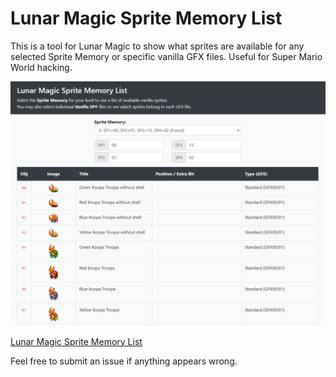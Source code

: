 # Lunar Magic Sprite Memory List

This is a tool for Lunar Magic to show what sprites are available for any selected Sprite Memory or specific vanilla GFX files. Useful for Super Mario World hacking.

[![name](/images/screenshot.png)](https://donwilson.github.io/SMW-SpriteList/)

[Lunar Magic Sprite Memory List](https://donwilson.github.io/SMW-SpriteList/)

Feel free to submit an issue if anything appears wrong.